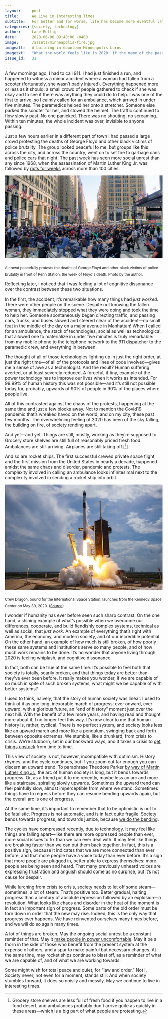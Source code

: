```yaml
---
layout:     post
title:      We Live in Interesting Times
subtitle:   For better and for worse, life has become more eventful lately. May it stay that way.
categories: [society, technology]
author:     Lane Rettig
date:       2020-06-06 09:40:00 -0400
image:      /assets/minneapolis-fire.jpg
imagealt:   A building in downtown Minneapolis burns
imagetxt:   "What the world feels like in 2020: if the meme of the past few years has been <a href='https://www.theverge.com/2016/5/5/11592622/this-is-fine-meme-comic'>the room is on fire</a>, 2020 feels like the whole building is burning. (An image widely shared on social media of unrest in Minneapolis earlier this week. Source unknown.)"
issue_id:   31
---
```

A few mornings ago, I had to call 911. I had just finished a run, and happened to witness a minor accident where a woman had fallen from a scooter (fortunately, she wasn’t badly injured). Everything happened more or less as it should: a small crowd of people gathered to check if she was okay and to see if there was anything they could do to help. I was one of the first to arrive, so I calmly called for an ambulance, which arrived in under five minutes. The paramedics helped her onto a stretcher. Someone else parked the scooter for her, and stowed the helmet. The traffic continued to flow slowly past. No one panicked. There was no shouting, no screaming. Within ten minutes, the whole incident was over, invisible to anyone passing.

Just a few hours earlier in a different part of town I had passed a large crowd protesting the deaths of George Floyd and other black victims of police brutality. The group looked peaceful to me, but groups like this across the city, and across the country, went on to set fire to garbage cans and police cars that night. The past week has seen more social unrest than any since 1968, when the assassination of Martin Luther King Jr. was followed by [riots for weeks](https://en.wikipedia.org/wiki/King_assassination_riots) across more than 100 cities.

<div>
  <img src="/assets/protest.jpg" class="inline" alt="A crowd protests"/>
  <p class="sub-image"><sub>A crowd peacefully protests the deaths of George Floyd and other black victims of police brutality in front of Penn Station, the week of Floyd's death. Photo by the author.</sub></p>
</div>

Reflecting later, I noticed that I was feeling a lot of cognitive dissonance over the contrast between these two situations.

In the first, the accident, it’s remarkable how many things had _just worked._ There were other people on the scene. Despite not knowing the fallen woman, they immediately stopped what they were doing and took the time to help her. Someone spontaneously began directing traffic, and passing cars, trucks, and buses slowed and steered clear of the accident—no small feat in the middle of the day on a major avenue in Manhattan! When I called for an ambulance, the stack of technologies, social as well as technological, that allowed one to materialize in under five minutes is truly remarkable: from my mobile phone to the telephone network to the 911 dispatcher to the paramedic crew, and everything in between.

The thought of all of those technologies lighting up in just the right order, at just the right time—of all of the protocols and lines of code involved—gives me a sense of awe as a technologist. And the result? Human suffering averted, or at least severely reduced. A forceful, if tiny, example of the power technology has to improve our lives when it works as intended. For 99.99% of human history this was not possible—and it’s still not possible today for, probably, upwards of 90% of people in 90% of the places where people live.

All of this contrasted against the chaos of the protests, happening at the same time and just a few blocks away. Not to mention the Covid19 pandemic that’s wreaked havoc on the world, and on my city, these past few months. The overwhelming feeling of 2020 has been of the sky falling, the building on fire, of society rending apart.

And yet—and yet. Things are still, mostly, working as they’re supposed to. Grocery store shelves are still full of reasonably priced fresh food. Ambulances are still arriving. Airplanes are still taking off.[[^1]]

And so are rocket ships. The first successful crewed private space flight, and the first mission from the United States in nearly a decade, happened amidst the same chaos and disorder, pandemic and protests. The complexity involved in calling an ambulance looks infinitesimal next to the complexity involved in sending a rocket ship into orbit.

<div>
  <img src="/assets/launch.jpg" class="inline" alt="Launch of Dragon Crew Demo-2"/>
  <p class="sub-image"><sub>Crew Dragon, bound for the International Space Station, launches from the Kennedy Space Center on May 30, 2020. (<a href="https://www.technologyreview.com/2020/06/03/1002574/spacex-crew-dragon-human-spaceflight-low-earth-orbit-market/">Source</a>)</sub></p>
</div>

I wonder if humanity has ever before seen such sharp contrast. On the one hand, a shining example of what’s possible when we overcome our differences, cooperate, and build fiendishly complex systems, technical as well as social, that _just work._ An example of everything that’s right with America, the economy, and modern society, and of our incredible potential. On the other hand, an example of how much is still broken, of how poorly these same systems and institutions serve so many people, and of how much work remains to be done. It’s no wonder that anyone living through 2020 is feeling whiplash, and cognitive dissonance.

In fact, both can be true at the same time. It’s possible to feel both that society is totally, scarily broken, and that things today are better than they’ve ever been before. It really makes you wonder, if we are capable of so much in spite of such broken systems, what might we be capable of with better systems?

I used to think, naively, that the story of human society was linear. I used to think of it as one long, inexorable march of progress: ever onward, ever upward, with a glorious future, an “end of history” moment just over the next hill. With the benefit of a few more years, and having read and thought more about it, I no longer feel this way. It’s now clear to me that human history is, rather, cyclical. There is no perfect system, and society looks less like an upward march and more like a pendulum, swinging back and forth between opposite extremes. We stumble, like a drunkard, from crisis to crisis. We’re stubborn, set in our backward ways, and it takes a crisis to [get things unstuck](/health/covid19/society/2020/04/05/look-on-the-bright-side.html) from time to time.

This view of society is not, however, incompatible with optimism. History rhymes, and the cycle continues, but if you zoom out far enough you can discern an upward trend. To paraphrase Theodore Parker [by way of Martin Luther King Jr.](https://www.huffpost.com/entry/opinion-smith-obama-king_n_5a5903e0e4b04f3c55a252a4?guccounter=1), the arc of human society is long, but it bends towards progress. Or, as a friend put it to me recently, maybe less an arc and more like a staircase, spiraling slowly upwards. Sometimes the upward trend can feel painfully slow, almost imperceptible from where we stand. Sometimes things have to regress before they can resume bending upwards again, but the overall arc is one of progress.

At the same time, it’s important to remember that to be optimistic is not to be fatalistic. Progress is not automatic, and is in fact quite fragile. Society bends towards progress, and towards justice, because [we do the bending](/agency/psychology/family/2020/05/31/there-is-no-they.html).

The cycles have compressed recently, due to technology. It may feel like things are falling apart—like there are more oppressed people than ever, more social issues to fix than we can ever deal with. It may feel like things are breaking faster than we can put them back together. In fact, this is a positive sign, because it indicates that we are more connected than ever before, and that more people have a voice today than ever before. It’s a sign that more people are plugged in, better able to express themselves: more people are being seen and heard. That many previously unheard voices are expressing frustration and anguish should come as no surprise, but it’s not cause for despair.

While lurching from crisis to crisis, society needs to let off some steam—sometimes, a lot of steam. That’s positive too. Better gradual, halting progress than a century of absolute repression followed by an explosion—a revolution. What looks like chaos and disorder in the heat of the moment is in fact an important sign of progress. Some parts of the old order must be torn down in order that the new may rise. Indeed, this is the only way that progress ever happens. We have reinvented ourselves many times before, and we will do so again many times.

A lot of things are broken. May the ongoing social unrest be a constant reminder of that. May it [make people in power uncomfortable](https://youtu.be/qPXgAIeQs1Q). May it be a thorn in the side of those who benefit from the present system at the expense of others, and a spur to make painful but necessary changes. At the same time, may rocket ships continue to blast off, as a reminder of what we are capable of, and of what we are working towards.

Some might wish for total peace and quiet, for “law and order.” Not I. Society never, not even for a moment, stands still. And when society stumbles forward, it does so noisily and messily. May we continue to live in interesting times.

[^1]: Grocery store shelves are less full of fresh food if you happen to live in a food desert, and ambulances probably don't arrive quite as quickly in these areas—which is a big part of what people are protesting.
